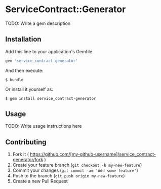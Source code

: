 # ServiceContract::Generator

TODO: Write a gem description

## Installation

Add this line to your application's Gemfile:

```ruby
gem 'service_contract-generator'
```

And then execute:

    $ bundle

Or install it yourself as:

    $ gem install service_contract-generator

## Usage

TODO: Write usage instructions here

## Contributing

1. Fork it ( https://github.com/[my-github-username]/service_contract-generator/fork )
2. Create your feature branch (`git checkout -b my-new-feature`)
3. Commit your changes (`git commit -am 'Add some feature'`)
4. Push to the branch (`git push origin my-new-feature`)
5. Create a new Pull Request
